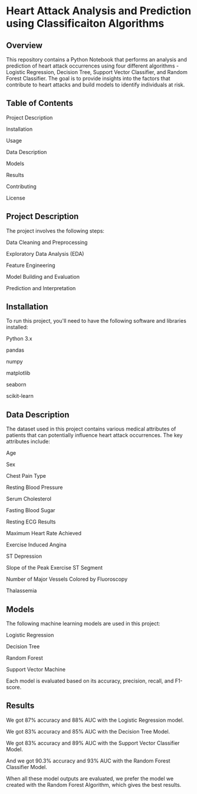 # Heart Attack Analysis and Prediction using Classificaiton Algorithms
## Overview

This repository contains a Python Notebook that performs an analysis and prediction of heart attack occurrences using four different algorithms - Logistic Regression, Decision Tree, Support Vector Classifier, and Random Forest Classifier. The goal is to provide insights into the factors that contribute to heart attacks and build models to identify individuals at risk.

## Table of Contents

Project Description

Installation

Usage

Data Description

Models

Results

Contributing

License

## Project Description

The project involves the following steps:

Data Cleaning and Preprocessing

Exploratory Data Analysis (EDA)

Feature Engineering

Model Building and Evaluation

Prediction and Interpretation

## Installation
To run this project, you'll need to have the following software and libraries installed:

Python 3.x

pandas

numpy

matplotlib

seaborn

scikit-learn

## Data Description

The dataset used in this project contains various medical attributes of patients that can potentially influence heart attack occurrences. The key attributes include:

Age

Sex

Chest Pain Type

Resting Blood Pressure

Serum Cholesterol

Fasting Blood Sugar

Resting ECG Results

Maximum Heart Rate Achieved

Exercise Induced Angina

ST Depression

Slope of the Peak Exercise ST Segment

Number of Major Vessels Colored by Fluoroscopy

Thalassemia

## Models
The following machine learning models are used in this project:

Logistic Regression

Decision Tree

Random Forest

Support Vector Machine

Each model is evaluated based on its accuracy, precision, recall, and F1-score.

## Results

We got 87% accuracy and 88% AUC with the Logistic Regression model.

We got 83% accuracy and 85% AUC with the Decision Tree Model.

We got 83% accuracy and 89% AUC with the Support Vector Classifier Model.

And we got 90.3% accuracy and 93% AUC with the Random Forest Classifier Model.

When all these model outputs are evaluated, we prefer the model we created with the Random Forest Algorithm, which gives the best results.

